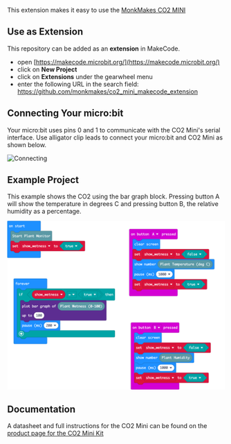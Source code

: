 This extension makes it easy to use the [MonkMakes CO2 MINI](https://monkmakes.com/co2_mini)

## Use as Extension

This repository can be added as an **extension** in MakeCode.

* open [https://makecode.microbit.org/](https://makecode.microbit.org/)
* click on **New Project**
* click on **Extensions** under the gearwheel menu
* enter the following URL in the search field: https://github.com/monkmakes/co2_mini_makecode_extension

## Connecting Your micro:bit

Your micro:bit uses pins 0 and 1 to communicate with the CO2 Mini's serial interface. Use alligator clip leads to connect your micro:bit and CO2 Mini as shown below.

![Connecting](https://github.com/monkmakes/plant-monitor-makecode/raw/master/connecting.png)



## Example Project
This example shows the CO2 using the bar graph block. Pressing button A will show the temperature in degrees C and pressing button B, the relative humidity as a percentage.

![A rendered view of the blocks](https://github.com/monkmakes/plant-monitor-makecode/raw/master/.github/makecode/blocks.png)

## Documentation

A datasheet and full instructions for the CO2 Mini can be found on the [product page for the CO2 Mini Kit](https://monkmakes.com/co2_mini)

